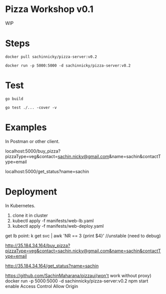 # Pizza Workshop v0.1

WIP

# Steps

```
docker pull sachinnicky/pizza-server:v0.2
```

```
docker run -p 5000:5000 -d sachinnicky/pizza-server:v0.2
```

# Test

```
go build

go test ./... -cover -v

```

# Examples

In Postman or other client.

localhost:5000/buy_pizza?pizzaType=veg&contact=sachin.nicky@gmail.com&name=sachin&contactType=email

localhost:5000/get_status?name=sachin

# Deployment

In Kubernetes.

1. clone it in cluster
2. kubectl apply -f manifests/web-lb.yaml
3. kubectl apply -f manifests/web-deploy.yaml

get lb point: k get svc | awk 'NR == 3 {print \$4}'
//unstable (need to debug)

http://35.184.34.164/buy_pizza?pizzaType=veg&contact=sachin.nicky@gmail.com&name=sachin&contactType=email

http://35.184.34.164/get_status?name=sachin



https://github.com/SachinMaharana/pizzaui(won't work without proxy)
docker run -p 5000:5000 -d sachinnicky/pizza-server:v0.2
npm start
enable Access Control Allow Origin

